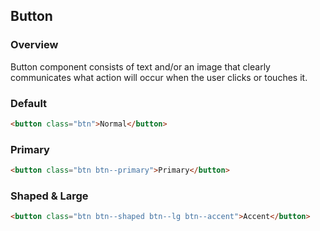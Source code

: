 ## Button

### Overview

Button component consists of text and/or an image that clearly communicates what action will occur when the user clicks or touches it.

### Default

```html
<button class="btn">Normal</button>
```

### Primary

```html
<button class="btn btn--primary">Primary</button>
```

### Shaped & Large

```html
<button class="btn btn--shaped btn--lg btn--accent">Accent</button>
```
